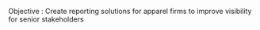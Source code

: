 Objective : Create reporting solutions for apparel firms to improve visibility for senior stakeholders

